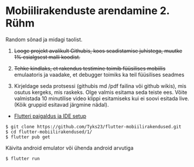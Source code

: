 # Mobiilirakenduste arendamine 2. Rühm

Random sõnad ja midagi taolist.

1. ~~Looge projekt avalikult Githubis, koos seadistamise juhistega, muutke 1% esialgsest malli koodist.~~ 
   
2. ~~Tehke kindlaks, et rakendus testimine toimib füüsilises mobiilis~~
   emulaatoris ja vaadake, et debugger toimiks ka teil füüsilises seadmes

3.  Kirjeldage seda protsessi (githubis md /pdf failina või github wikis), mis osutus kergeks, mis raskeks. Olge valmis esitama seda teiste ees. Võite valmistada 10 minutilise video klippi esitamiseks kui ei soovi esitada live. (Kõik gruppid esitavad järgmine nädal).

- [Flutteri paigaldus ja IDE setup](https://docs.flutter.dev/get-started/install)

```
$ git clone https://github.com/Tyks23/flutter-mobiilirakendused.git
$ cd flutter-mobiilirakendused/1/
$ flutter pub get  
```
Käivita android emulator või ühenda android arvutiga
```
$ flutter run
```



